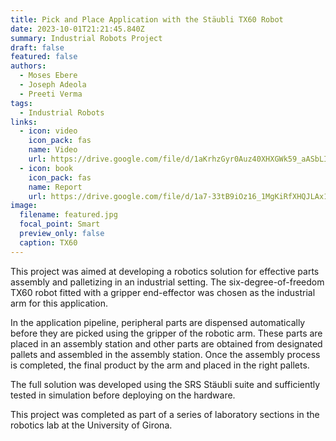 ```yaml
---
title: Pick and Place Application with the Stäubli TX60 Robot
date: 2023-10-01T21:21:45.840Z
summary: I﻿ndustrial Robots Project
draft: false
featured: false
authors:
  - Moses Ebere
  - Joseph Adeola
  - Preeti Verma
tags:
  - Industrial Robots
links:
  - icon: video
    icon_pack: fas
    name: Video
    url: https://drive.google.com/file/d/1aKrhzGyr0Auz40XHXGWk59_aASbLIbHi/view?usp=sharing
  - icon: book
    icon_pack: fas
    name: Report
    url: https://drive.google.com/file/d/1a7-33tB9iOz16_1MgKiRfXHQJLAx19fK/view?usp=sharing
image:
  filename: featured.jpg
  focal_point: Smart
  preview_only: false
  caption: TX60
---
```

T﻿his project was aimed at developing a robotics solution for effective parts assembly and palletizing in an industrial setting. The six-degree-of-freedom TX60 robot fitted with a gripper end-effector was chosen as the industrial arm for this application. 

I﻿n the application pipeline, peripheral parts are dispensed automatically before they are picked using the gripper of the robotic arm. These parts are placed in an assembly station and other parts are obtained from designated pallets and assembled in the assembly station. Once the assembly process is completed, the final product by the arm and placed in the right pallets. 

T﻿he full solution was developed using the SRS Stäubli suite and sufficiently tested in simulation before deploying on the hardware. 

T﻿his project was completed as part of a series of laboratory sections in the robotics lab at the University of Girona.
